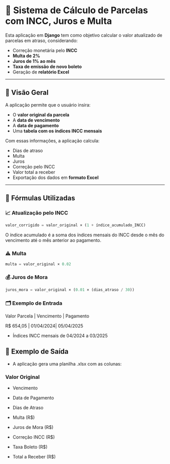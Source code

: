 # 🧮 Sistema de Cálculo de Parcelas com INCC, Juros e Multa

Esta aplicação em **Django** tem como objetivo calcular o valor atualizado de parcelas em atraso, considerando:

- Correção monetária pelo **INCC**
- **Multa de 2%**
- **Juros de 1% ao mês**
- **Taxa de emissão de novo boleto**
- Geração de **relatório Excel**

---

## 📌 Visão Geral

A aplicação permite que o usuário insira:
- O **valor original da parcela**
- A **data de vencimento**
- A **data de pagamento**
- Uma **tabela com os índices INCC mensais**

Com essas informações, a aplicação calcula:
- Dias de atraso
- Multa
- Juros
- Correção pelo INCC
- Valor total a receber
- Exportação dos dados em **formato Excel**

---

## 🧾 Fórmulas Utilizadas

### 📈 Atualização pelo INCC
```python
valor_corrigido = valor_original × (1 + índice_acumulado_INCC)
```

O índice acumulado é a soma dos índices mensais do INCC desde o mês do vencimento até o mês anterior ao pagamento.

### ⚠️ Multa
```python
multa = valor_original × 0.02
```

### 💰 Juros de Mora
```python
juros_mora = valor_original × (0.01 × (dias_atraso / 30))
```

### 🗂️ Exemplo de Entrada

Valor Parcela |	Vencimento	| Pagamento 

R$ 654,05 |	01/04/2024| 05/04/2025

- Índices INCC mensais de 04/2024 a 03/2025

## 🧾 Exemplo de Saída
- A aplicação gera uma planilha .xlsx com as colunas:

###  Valor Original

- Vencimento

- Data de Pagamento

- Dias de Atraso

- Multa (R$)

- Juros de Mora (R$)

- Correção INCC (R$)

- Taxa Boleto (R$)

- Total a Receber (R$)


